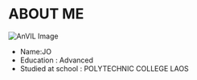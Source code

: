 # ABOUT ME
![AnVIL Image](../img/jojo.png "AnVIL Portal Image!")
+ Name:JO
+ Education : Advanced
+ Studied at school : POLYTECHNIC COLLEGE LAOS
